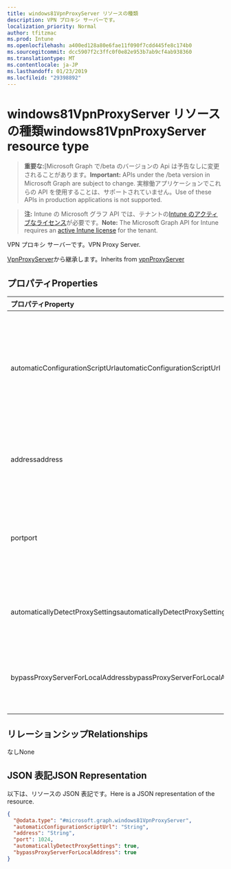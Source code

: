 ```yaml
---
title: windows81VpnProxyServer リソースの種類
description: VPN プロキシ サーバーです。
localization_priority: Normal
author: tfitzmac
ms.prod: Intune
ms.openlocfilehash: a400ed128a80e6fae11f090f7cdd445fe8c174b0
ms.sourcegitcommit: dcc5907f2c3ffc0f0e82e953b7ab9cf4ab938360
ms.translationtype: MT
ms.contentlocale: ja-JP
ms.lasthandoff: 01/23/2019
ms.locfileid: "29398892"
---
```

# <a name="windows81vpnproxyserver-resource-type"></a><span data-ttu-id="d9a5a-103">windows81VpnProxyServer リソースの種類</span><span class="sxs-lookup"><span data-stu-id="d9a5a-103">windows81VpnProxyServer resource type</span></span>

> <span data-ttu-id="d9a5a-104">**重要な:**[Microsoft Graph で/beta のバージョンの Api は予告なしに変更されることがあります。</span><span class="sxs-lookup"><span data-stu-id="d9a5a-104">**Important:** APIs under the /beta version in Microsoft Graph are subject to change.</span></span> <span data-ttu-id="d9a5a-105">実稼働アプリケーションでこれらの API を使用することは、サポートされていません。</span><span class="sxs-lookup"><span data-stu-id="d9a5a-105">Use of these APIs in production applications is not supported.</span></span>

> <span data-ttu-id="d9a5a-106">**注:** Intune の Microsoft グラフ API では、テナントの[Intune のアクティブなライセンス](https://go.microsoft.com/fwlink/?linkid=839381)が必要です。</span><span class="sxs-lookup"><span data-stu-id="d9a5a-106">**Note:** The Microsoft Graph API for Intune requires an [active Intune license](https://go.microsoft.com/fwlink/?linkid=839381) for the tenant.</span></span>

<span data-ttu-id="d9a5a-107">VPN プロキシ サーバーです。</span><span class="sxs-lookup"><span data-stu-id="d9a5a-107">VPN Proxy Server.</span></span>


<span data-ttu-id="d9a5a-108">[VpnProxyServer](../resources/intune-deviceconfig-vpnproxyserver.md)から継承します。</span><span class="sxs-lookup"><span data-stu-id="d9a5a-108">Inherits from [vpnProxyServer](../resources/intune-deviceconfig-vpnproxyserver.md)</span></span>

## <a name="properties"></a><span data-ttu-id="d9a5a-109">プロパティ</span><span class="sxs-lookup"><span data-stu-id="d9a5a-109">Properties</span></span>
|<span data-ttu-id="d9a5a-110">プロパティ</span><span class="sxs-lookup"><span data-stu-id="d9a5a-110">Property</span></span>|<span data-ttu-id="d9a5a-111">型</span><span class="sxs-lookup"><span data-stu-id="d9a5a-111">Type</span></span>|<span data-ttu-id="d9a5a-112">説明</span><span class="sxs-lookup"><span data-stu-id="d9a5a-112">Description</span></span>|
|:---|:---|:---|
|<span data-ttu-id="d9a5a-113">automaticConfigurationScriptUrl</span><span class="sxs-lookup"><span data-stu-id="d9a5a-113">automaticConfigurationScriptUrl</span></span>|<span data-ttu-id="d9a5a-114">String</span><span class="sxs-lookup"><span data-stu-id="d9a5a-114">String</span></span>|<span data-ttu-id="d9a5a-115">プロキシの自動構成スクリプトの url です。</span><span class="sxs-lookup"><span data-stu-id="d9a5a-115">Proxy's automatic configuration script url.</span></span> <span data-ttu-id="d9a5a-116">[VpnProxyServer](../resources/intune-deviceconfig-vpnproxyserver.md)から継承されました。</span><span class="sxs-lookup"><span data-stu-id="d9a5a-116">Inherited from [vpnProxyServer](../resources/intune-deviceconfig-vpnproxyserver.md)</span></span>|
|<span data-ttu-id="d9a5a-117">address</span><span class="sxs-lookup"><span data-stu-id="d9a5a-117">address</span></span>|<span data-ttu-id="d9a5a-118">String</span><span class="sxs-lookup"><span data-stu-id="d9a5a-118">String</span></span>|<span data-ttu-id="d9a5a-119">アドレスです。</span><span class="sxs-lookup"><span data-stu-id="d9a5a-119">Address.</span></span> <span data-ttu-id="d9a5a-120">[VpnProxyServer](../resources/intune-deviceconfig-vpnproxyserver.md)から継承されました。</span><span class="sxs-lookup"><span data-stu-id="d9a5a-120">Inherited from [vpnProxyServer](../resources/intune-deviceconfig-vpnproxyserver.md)</span></span>|
|<span data-ttu-id="d9a5a-121">port</span><span class="sxs-lookup"><span data-stu-id="d9a5a-121">port</span></span>|<span data-ttu-id="d9a5a-122">Int32</span><span class="sxs-lookup"><span data-stu-id="d9a5a-122">Int32</span></span>|<span data-ttu-id="d9a5a-123">ポートです。</span><span class="sxs-lookup"><span data-stu-id="d9a5a-123">Port.</span></span> <span data-ttu-id="d9a5a-124">有効な値は[vpnProxyServer](../resources/intune-deviceconfig-vpnproxyserver.md)から 0 から 65535 までの継承</span><span class="sxs-lookup"><span data-stu-id="d9a5a-124">Valid values 0 to 65535 Inherited from [vpnProxyServer](../resources/intune-deviceconfig-vpnproxyserver.md)</span></span>|
|<span data-ttu-id="d9a5a-125">automaticallyDetectProxySettings</span><span class="sxs-lookup"><span data-stu-id="d9a5a-125">automaticallyDetectProxySettings</span></span>|<span data-ttu-id="d9a5a-126">Boolean</span><span class="sxs-lookup"><span data-stu-id="d9a5a-126">Boolean</span></span>|<span data-ttu-id="d9a5a-127">プロキシの設定を自動的に検出します。</span><span class="sxs-lookup"><span data-stu-id="d9a5a-127">Automatically detect proxy settings.</span></span>|
|<span data-ttu-id="d9a5a-128">bypassProxyServerForLocalAddress</span><span class="sxs-lookup"><span data-stu-id="d9a5a-128">bypassProxyServerForLocalAddress</span></span>|<span data-ttu-id="d9a5a-129">Boolean</span><span class="sxs-lookup"><span data-stu-id="d9a5a-129">Boolean</span></span>|<span data-ttu-id="d9a5a-130">ローカル アドレスに対してプロキシ サーバーをバイパスします。</span><span class="sxs-lookup"><span data-stu-id="d9a5a-130">Bypass proxy server for local address.</span></span>|

## <a name="relationships"></a><span data-ttu-id="d9a5a-131">リレーションシップ</span><span class="sxs-lookup"><span data-stu-id="d9a5a-131">Relationships</span></span>
<span data-ttu-id="d9a5a-132">なし</span><span class="sxs-lookup"><span data-stu-id="d9a5a-132">None</span></span>

## <a name="json-representation"></a><span data-ttu-id="d9a5a-133">JSON 表記</span><span class="sxs-lookup"><span data-stu-id="d9a5a-133">JSON Representation</span></span>
<span data-ttu-id="d9a5a-134">以下は、リソースの JSON 表記です。</span><span class="sxs-lookup"><span data-stu-id="d9a5a-134">Here is a JSON representation of the resource.</span></span>
<!-- {
  "blockType": "resource",
  "@odata.type": "microsoft.graph.windows81VpnProxyServer"
}
-->
``` json
{
  "@odata.type": "#microsoft.graph.windows81VpnProxyServer",
  "automaticConfigurationScriptUrl": "String",
  "address": "String",
  "port": 1024,
  "automaticallyDetectProxySettings": true,
  "bypassProxyServerForLocalAddress": true
}
```




